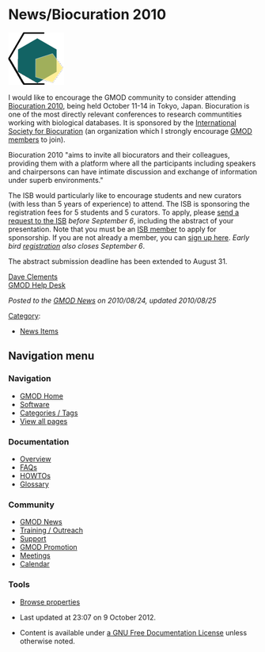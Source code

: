 



<span id="top"></span>




# <span dir="auto">News/Biocuration 2010</span>











<a href="http://hinv.jp/biocuration2010/" rel="nofollow"
title="Biocuration 2010"><img
src="https://raw.githubusercontent.com/GMOD/gmod.github.io/main/mediawiki/images/2/26/ISBLogo.png" width="113" height="106"
alt="Biocuration 2010" /></a>



I would like to encourage the GMOD community to consider attending
<a href="http://hinv.jp/biocuration2010/" class="external text"
rel="nofollow">Biocuration 2010</a>, being held October 11-14 in Tokyo,
Japan. Biocuration is one of the most directly relevant conferences to
research communtities working with biological databases. It is sponsored
by the <a href="http://www.biocurator.org/" class="external text"
rel="nofollow">International Society for Biocuration</a> (an
organization which I strongly encourage [GMOD
members](../GMOD_Membership "GMOD Membership") to join).

Biocuration 2010 "aims to invite all biocurators and their colleagues,
providing them with a platform where all the participants including
speakers and chairpersons can have intimate discussion and exchange of
information under superb environments."

The ISB would particularly like to encourage students and new curators
(with less than 5 years of experience) to attend. The ISB is sponsoring
the registration fees for 5 students and 5 curators. To apply, please
<a href="mailto:intsocbio@gmail.com" class="external text"
rel="nofollow">send a request to the ISB</a> *before September 6*,
including the abstract of your presentation. Note that you must be an
<a href="http://colleagues.biocurator.org/join" class="external text"
rel="nofollow">ISB member</a> to apply for sponsorship. If you are not
already a member, you can
<a href="http://colleagues.biocurator.org/join" class="external text"
rel="nofollow">sign up here</a>. *Early bird
<a href="http://hinv.jp/biocuration2010/registration.html"
class="external text" rel="nofollow">registration</a> also closes
September 6*.



The abstract submission deadline has been extended to August 31.



[Dave Clements](../User%253AClements "User%253AClements")  
[GMOD Help Desk](../GMOD_Help_Desk "GMOD Help Desk")

  



*Posted to the [GMOD News](../GMOD_News "GMOD News") on 2010/08/24,
updated 2010/08/25*






[Category](../Special%253ACategories "Special%253ACategories"):

- [News Items](../Category%253ANews_Items "Category%253ANews Items")






## Navigation menu







<a href="../Main_Page"
style="background-image: url(../../images/GMOD-cogs.png);"
title="Visit the main page"></a>


### Navigation



- <span id="n-GMOD-Home">[GMOD Home](../Main_Page)</span>
- <span id="n-Software">[Software](../GMOD_Components)</span>
- <span id="n-Categories-.2F-Tags">[Categories /
  Tags](../Categories)</span>
- <span id="n-View-all-pages">[View all
  pages](../Special:AllPages)</span>




### Documentation



- <span id="n-Overview">[Overview](../Overview)</span>
- <span id="n-FAQs">[FAQs](../Category%253AFAQ)</span>
- <span id="n-HOWTOs">[HOWTOs](../Category%253AHOWTO)</span>
- <span id="n-Glossary">[Glossary](../Glossary)</span>




### Community



- <span id="n-GMOD-News">[GMOD News](../GMOD_News)</span>
- <span id="n-Training-.2F-Outreach">[Training /
  Outreach](../Training_and_Outreach)</span>
- <span id="n-Support">[Support](../Support)</span>
- <span id="n-GMOD-Promotion">[GMOD Promotion](../GMOD_Promotion)</span>
- <span id="n-Meetings">[Meetings](../Meetings)</span>
- <span id="n-Calendar">[Calendar](../Calendar)</span>




### Tools

- <span id="t-smwbrowselink"><a href="../Special%253ABrowse/News-2FBiocuration_2010"
  rel="smw-browse">Browse properties</a></span>



- <span id="footer-info-lastmod">Last updated at 23:07 on 9 October
  2012.</span>
<!-- - <span id="footer-info-viewcount">7,326 page views.</span> -->
- <span id="footer-info-copyright">Content is available under
  <a href="http://www.gnu.org/licenses/fdl-1.3.html" class="external"
  rel="nofollow">a GNU Free Documentation License</a> unless otherwise
  noted.</span>

<!-- -->



<!-- -->




